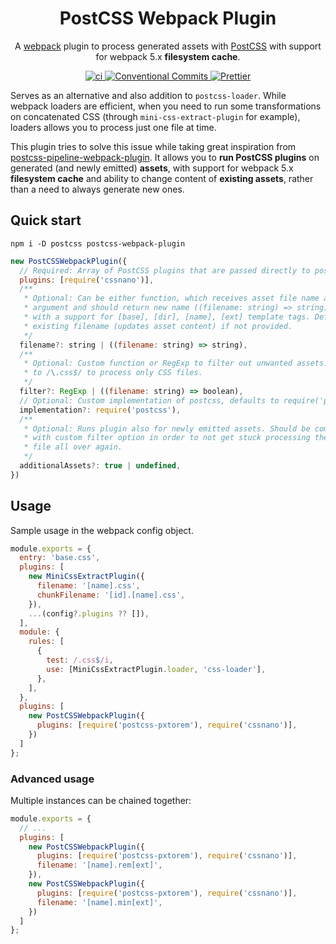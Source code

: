 <h1 align="center">PostCSS Webpack Plugin</h1>
<p align="center">
  A <a href="https://webpack.js.org/" target="_blank">webpack</a> plugin to process generated assets with <a href="https://postcss.org/" target="_blank">PostCSS</a> with support for webpack 5.x <b>filesystem cache</b>.
</p>
<p align="center">
    <a href="https://github.com/jsimck/postcss-webpack-plugin/actions/workflows/ci.yml">
        <img alt="ci" src="https://github.com/jsimck/postcss-webpack-plugin/actions/workflows/ci.yml/badge.svg?branch=main">
    </a>
    <a href="https://conventionalcommits.org">
        <img alt="Conventional Commits" src="https://img.shields.io/badge/  Conventional%20Commits-1.0.0-yellow.svg">
    </a>
    <a href="https://github.com/prettier/prettier">
        <img alt="Prettier" src="https://img.shields.io/badge/code_style-prettier-ff69b4.svg?style=flat-square">
    </a>
</p>

Serves as an alternative and also addition to `postcss-loader`. While webpack loaders are efficient, when you need to run some transformations on concatenated CSS (through `mini-css-extract-plugin` for example), loaders allows you to process just one file at time.

This plugin tries to solve this issue while taking great inspiration from [postcss-pipeline-webpack-plugin](postcss-pipeline-webpack-plugin). It allows you to **run PostCSS plugins** on generated (and newly emitted) **assets**, with support for webpack 5.x **filesystem cache** and ability to change content of **existing assets**, rather than a need to always generate new ones.

## Quick start
```console
npm i -D postcss postcss-webpack-plugin
```

```javascript
new PostCSSWebpackPlugin({
  // Required: Array of PostCSS plugins that are passed directly to postcss function
  plugins: [require('cssnano')],
  /**
   * Optional: Can be either function, which receives asset file name as first
   * argument and should return new name ((filename: string) => string). Or a string
   * with a support for [base], [dir], [name], [ext] template tags. Defaults to the
   * existing filename (updates asset content) if not provided.
   */
  filename?: string | ((filename: string) => string),
  /**
   * Optional: Custom function or RegExp to filter out unwanted assets. Defaults
   * to /\.css$/ to process only CSS files.
   */
  filter?: RegExp | ((filename: string) => boolean),
  // Optional: Custom implementation of postcss, defaults to require('postcss')
  implementation?: require('postcss'),
  /**
   * Optional: Runs plugin also for newly emitted assets. Should be combined
   * with custom filter option in order to not get stuck processing the same
   * file all over again.
   */
  additionalAssets?: true | undefined,
})
```

## Usage
Sample usage in the webpack config object.

```javascript
module.exports = {
  entry: 'base.css',
  plugins: [
    new MiniCssExtractPlugin({
      filename: '[name].css',
      chunkFilename: '[id].[name].css',
    }),
    ...(config?.plugins ?? []),
  ],
  module: {
    rules: [
      {
        test: /.css$/i,
        use: [MiniCssExtractPlugin.loader, 'css-loader'],
      },
    ],
  },
  plugins: [
    new PostCSSWebpackPlugin({
      plugins: [require('postcss-pxtorem'), require('cssnano')],
    })
  ]
};
```

### Advanced usage

Multiple instances can be chained together:

```javascript
module.exports = {
  // ...
  plugins: [
    new PostCSSWebpackPlugin({
      plugins: [require('postcss-pxtorem'), require('cssnano')],
      filename: '[name].rem[ext]',
    }),
    new PostCSSWebpackPlugin({
      plugins: [require('postcss-pxtorem'), require('cssnano')],
      filename: '[name].min[ext]',
    })
  ]
};
```
